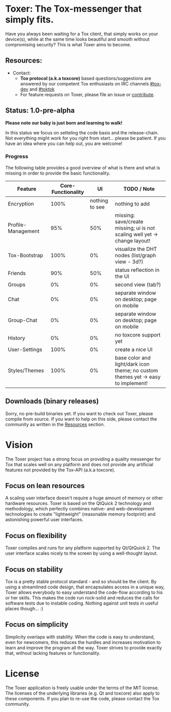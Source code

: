 # Toxer: The Tox-messenger that simply fits.
Have you always been waiting for a Tox client, that simply works on your device(s), while at the same time looks beautiful and smooth without compromising security? This is what Toxer aims to become.

## Resources:

* Contact:
    * **Tox protocol (a.k.a toxcore)** based questions/suggestions are answered by our competent Tox enthusiasts on IRC channels [#tox-dev](irc://irc.freenode.net/#tox-dev) and [#toktok](irc://irc.freenode.net/#toktok)
    * For feature requests on Toxer, please file an issue or [contribute](CONTRIBUTE.md).

## Status: 1.0-pre-alpha
**Please note our baby is just born and learning to walk!**

In this status we focus on setteling the code basis and the release-chain. Not everything might work for you right from start… please be patient. If you have an idea where you can help out, you are welcome!

### Progress

The following table provides a good overview of what is there and what is missing in order to provide the basic functionality.

Feature | Core-Functionality | UI | TODO / Note
---- | ---- | ---- | ----
Encryption | 100% | nothing to see | nothing to add
Profile-Management | 95% | 50% | missing: save/create missing; ui is not scaling well yet -> change layout!
Tox-Bootstrap | 100% | 0% | visualize the DHT nodes (list/graph view - 3d?)
Friends | 90% | 50% | status reflection in the UI
Groups | 0% | 0% | second view (tab?)
Chat | 0% | 0% | separate window on desktop; page on mobile
Group-Chat | 0% | 0% | separate window on desktop; page on mobile
History | 0% | 0% | no toxcore support yet
User-Settings | 100% | 0% | create a nice UI
Styles/Themes | 100% | 0% | base color and light/dark icon theme; no custom themes yet -> easy to implement!

## Downloads (binary releases)

Sorry, no pre-build binaries yet. If you want to check out Toxer, please compile from source. If you want to help on this side, please contact the community as written in the [Resources](#resources) section.

# Vision
The Toxer project has a strong focus on providing a quality messenger for Tox that scales well on any platform and does not provide any artificial features not provided by the Tox-API (a.k.a toxcore).

## Focus on lean resources
A scaling user interface doesn't require a huge amount of memory or other hardware resources. Toxer is based on the QtQuick 2 technology and methodology, which perfectly combines native- and web-development technologies to create  "lightweight" (reasonable memory footprint) and astonishing powerful user interfaces.

## Focus on flexibility
Toxer compiles and runs for any platform supported by Qt/QtQuick 2. The user interface scales nicely to the screen by using a well-thought layout.

## Focus on stability
Tox is a pretty stable protocol standard - and so should be the client. By using a streamlined code design, that encapsulates access in a unique way, Toxer allows everybody to easy understand the code-flow according to his or her skills. This makes the code run rock-solid and reduces the calls for software tests due to instable coding. Nothing against unit tests in useful places though… :)

## Focus on simplicity
Simplicity overlaps with stability. When the code is easy to understand, even for newcomers, this reduces the hurdles and increases motivation to learn and improve the program all the way. Toxer strives to provide exactly that, without lacking features or functionality.

# License
The Toxer application is freely usable under the terms of the MIT license. The licenses of the underlying libraries (e.g. Qt and toxcore) also apply to these components. If you plan to re-use the code, please contact the Tox community.


